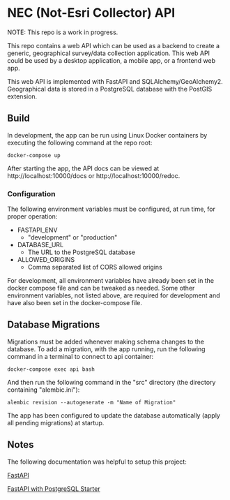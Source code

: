 # NEC (Not-Esri Collector) API
NOTE: This repo is a work in progress.

This repo contains a web API which can be used as a backend to create a generic, geographical survey/data collection
application. This web API could be used by a desktop application, a mobile app, or a frontend web app.

This web API is implemented with FastAPI and SQLAlchemy/GeoAlchemy2. Geographical data is stored in a PostgreSQL
database with the PostGIS extension.

## Build
In development, the app can be run using Linux Docker containers by executing the following command at the repo root:

```docker-compose up```

After starting the app, the API docs can be viewed at http://localhost:10000/docs or http://localhost:10000/redoc.

### Configuration
The following environment variables must be configured, at run time, for proper operation:

* FASTAPI_ENV
  * "development" or "production"
* DATABASE_URL
  * The URL to the PostgreSQL database
* ALLOWED_ORIGINS
  * Comma separated list of CORS allowed origins

For development, all environment variables have already been set in the docker compose file and can
be tweaked as needed. Some other environment variables, not listed above, are required for development and
have also been set in the docker-compose file.

## Database Migrations
Migrations must be added whenever making schema changes to the database. To add a migration, with the app running,
run the following command in a terminal to connect to api container:

```docker-compose exec api bash```

And then run the following command in the "src" directory (the directory containing "alembic.ini"):

```alembic revision --autogenerate -m "Name of Migration"```

The app has been configured to update the database automatically (apply all pending migrations) at startup.

## Notes
The following documentation was helpful to setup this project:

[FastAPI](https://fastapi.tiangolo.com/)

[FastAPI with PostgreSQL Starter](https://github.com/tiangolo/full-stack-fastapi-postgresql)
